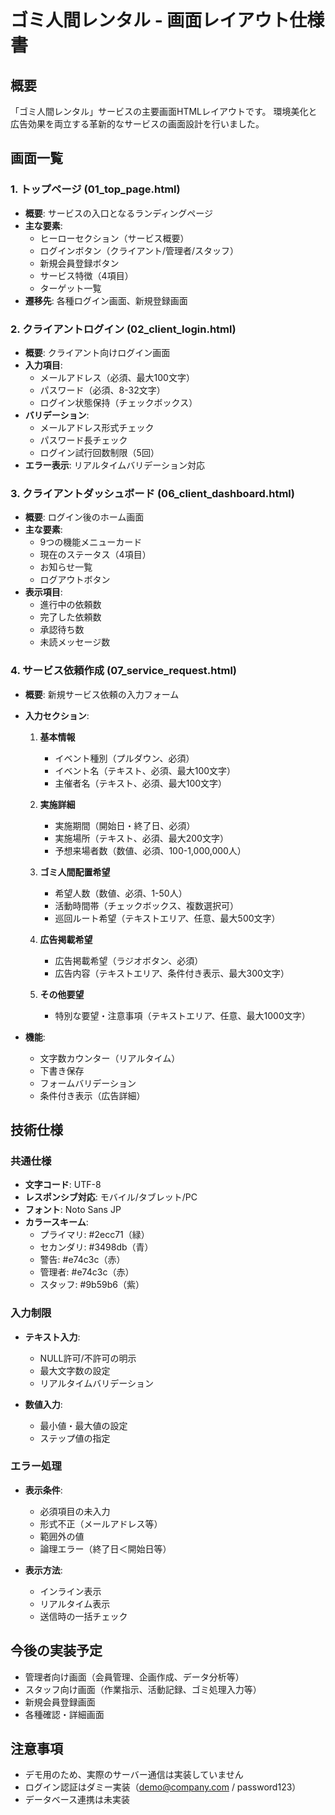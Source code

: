 # ゴミ人間レンタル - 画面レイアウト仕様書

## 概要
「ゴミ人間レンタル」サービスの主要画面HTMLレイアウトです。
環境美化と広告効果を両立する革新的なサービスの画面設計を行いました。

## 画面一覧

### 1. トップページ (01_top_page.html)
- **概要**: サービスの入口となるランディングページ
- **主な要素**:
  - ヒーローセクション（サービス概要）
  - ログインボタン（クライアント/管理者/スタッフ）
  - 新規会員登録ボタン
  - サービス特徴（4項目）
  - ターゲット一覧
- **遷移先**: 各種ログイン画面、新規登録画面

### 2. クライアントログイン (02_client_login.html)
- **概要**: クライアント向けログイン画面
- **入力項目**:
  - メールアドレス（必須、最大100文字）
  - パスワード（必須、8-32文字）
  - ログイン状態保持（チェックボックス）
- **バリデーション**:
  - メールアドレス形式チェック
  - パスワード長チェック
  - ログイン試行回数制限（5回）
- **エラー表示**: リアルタイムバリデーション対応

### 3. クライアントダッシュボード (06_client_dashboard.html)
- **概要**: ログイン後のホーム画面
- **主な要素**:
  - 9つの機能メニューカード
  - 現在のステータス（4項目）
  - お知らせ一覧
  - ログアウトボタン
- **表示項目**:
  - 進行中の依頼数
  - 完了した依頼数
  - 承認待ち数
  - 未読メッセージ数

### 4. サービス依頼作成 (07_service_request.html)
- **概要**: 新規サービス依頼の入力フォーム
- **入力セクション**:
  1. **基本情報**
     - イベント種別（プルダウン、必須）
     - イベント名（テキスト、必須、最大100文字）
     - 主催者名（テキスト、必須、最大100文字）
  
  2. **実施詳細**
     - 実施期間（開始日・終了日、必須）
     - 実施場所（テキスト、必須、最大200文字）
     - 予想来場者数（数値、必須、100-1,000,000人）
  
  3. **ゴミ人間配置希望**
     - 希望人数（数値、必須、1-50人）
     - 活動時間帯（チェックボックス、複数選択可）
     - 巡回ルート希望（テキストエリア、任意、最大500文字）
  
  4. **広告掲載希望**
     - 広告掲載希望（ラジオボタン、必須）
     - 広告内容（テキストエリア、条件付き表示、最大300文字）
  
  5. **その他要望**
     - 特別な要望・注意事項（テキストエリア、任意、最大1000文字）

- **機能**:
  - 文字数カウンター（リアルタイム）
  - 下書き保存
  - フォームバリデーション
  - 条件付き表示（広告詳細）

## 技術仕様

### 共通仕様
- **文字コード**: UTF-8
- **レスポンシブ対応**: モバイル/タブレット/PC
- **フォント**: Noto Sans JP
- **カラースキーム**:
  - プライマリ: #2ecc71（緑）
  - セカンダリ: #3498db（青）
  - 警告: #e74c3c（赤）
  - 管理者: #e74c3c（赤）
  - スタッフ: #9b59b6（紫）

### 入力制限
- **テキスト入力**:
  - NULL許可/不許可の明示
  - 最大文字数の設定
  - リアルタイムバリデーション
  
- **数値入力**:
  - 最小値・最大値の設定
  - ステップ値の指定

### エラー処理
- **表示条件**:
  - 必須項目の未入力
  - 形式不正（メールアドレス等）
  - 範囲外の値
  - 論理エラー（終了日＜開始日等）
  
- **表示方法**:
  - インライン表示
  - リアルタイム表示
  - 送信時の一括チェック

## 今後の実装予定
- 管理者向け画面（会員管理、企画作成、データ分析等）
- スタッフ向け画面（作業指示、活動記録、ゴミ処理入力等）
- 新規会員登録画面
- 各種確認・詳細画面

## 注意事項
- デモ用のため、実際のサーバー通信は実装していません
- ログイン認証はダミー実装（demo@company.com / password123）
- データベース連携は未実装 